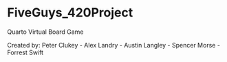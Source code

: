 # FiveGuys_420Project
Quarto Virtual Board Game

Created by: 
Peter Clukey -
Alex Landry -
Austin Langley -
Spencer Morse -
Forrest Swift
